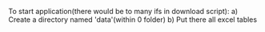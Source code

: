 To start application(there would be to many ifs in download script):
a) Create a directory named 'data'(within 0 folder)
b) Put there all excel tables
